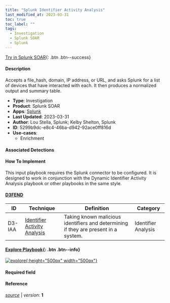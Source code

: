 ```yaml
---
title: "Splunk Identifier Activity Analysis"
last_modified_at: 2023-03-31
toc: true
toc_label: ""
tags:
  - Investigation
  - Splunk SOAR
  - Splunk
---
```


[Try in Splunk SOAR](https://www.splunk.com/en_us/software/splunk-security-orchestration-and-automation.html){: .btn .btn--success}

#### Description

Accepts a file_hash, domain, IP address, or URL, and asks Splunk for a list of devices that have interacted with each. It then produces a normalized output and summary table.

- **Type**: Investigation
- **Product**: Splunk SOAR
- **Apps**: [Splunk](https://splunkbase.splunk.com/apps?keyword=splunk&filters=product%3Asoar)
- **Last Updated**: 2023-03-31
- **Author**: Lou Stella, Splunk; Kelby Shelton, Splunk
- **ID**: 5299b9dc-e8c4-46ba-d942-92ace0ff816d
- **Use-cases**:
  - Enrichment

#### Associated Detections


#### How To Implement
This input playbook requires the Splunk connector to be configured. It is designed to work in conjunction with the Dynamic Identifier Activity Analysis playbook or other playbooks in the same style.


#### [D3FEND](https://d3fend.mitre.org/)

| ID          | Technique   | Definition     | Category       |
| ----------- | ----------- | -------------- | -------------- |
| D3-IAA | [Identifier Activity Analysis](https://d3fend.mitre.org/technique/d3f:IdentifierActivityAnalysis) | Taking known malicious identifiers and determining if they are present in a system. | Identifier Analysis |

#### [Explore Playbook](https://splunk.github.io/soar-playbook-viewer/?playbook=https://raw.githubusercontent.com/phantomcyber/playbooks/latest/Splunk_Identifier_Activity_Analysis.json){: .btn .btn--info}

[![explore](https://raw.githubusercontent.com/splunk/security_content/develop/playbooks/Splunk_Identifier_Activity_Analysis.png){:height="500px" width="500px"}](https://splunk.github.io/soar-playbook-viewer/?playbook=https://raw.githubusercontent.com/phantomcyber/playbooks/latest/Splunk_Identifier_Activity_Analysis.json)

#### Required field


#### Reference



[*source*](https://github.com/splunk/security_content/tree/develop/playbooks/Splunk_Identifier_Activity_Analysis.yml) \| *version*: **1**